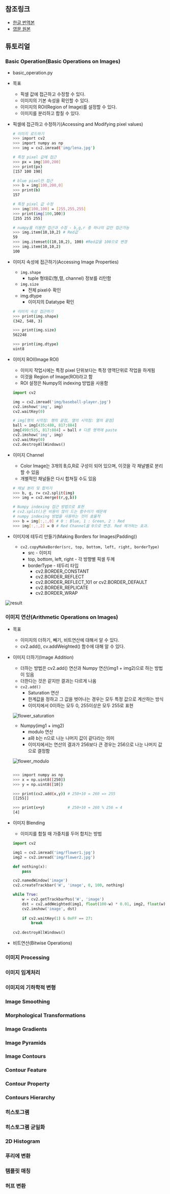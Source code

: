 ## 참조링크

- [한글 번역본](<https://opencv-python.readthedocs.io/en/latest/doc/06.operation/operation.html>)
- [영문 원본](<https://opencv-python-tutroals.readthedocs.io/en/latest/py_tutorials/py_core/py_basic_ops/py_basic_ops.html>)



## 튜토리얼

### Basic Operation(Basic Operations on Images)

- basic_operation.py

- 목표
  - 픽셀 값에 접근하고 수정할 수 있다.
  - 이미지의 기본 속성을 확인할 수 있다.
  - 이미지의 ROI(Region of Image)를 설정할 수 있다.
  - 이미지를 분리하고 합칠 수 있다.

- 픽셀에 접근하고 수정하기(Accessing and Modifying pixel values)

  ```bash
  # 이미지 로드하기
  >>> import cv2
  >>> import numpy as np
  >>> img = cv2.imread('img/lena.jpg')
  
  # 특정 pixel 값에 접근
  >>> px = img[100,200]
  >>> print(px)
  [157 100 190]
  
  # blue pixel만 접근
  >>> b = img[100,200,0]
  >>> print(b)
  157
  
  # 특정 pixel 값 수정
  >>> img[100,100] = [255,255,255]
  >>> print(img[100,100])
  [255 255 255]
  
  # numpy를 이용한 접근과 수정 - b,g,r 중 하나의 값만 접근가능
  >>> img.item(10,10,2) # Red값
  59
  >>> img.itemset((10,10,2), 100) #Red값을 100으로 변경
  >>> img.item(10,10,2)
  100
  ```

- 이미지 속성에 접근하기(Accessing Image Properties)

  - `img.shape`
    - tuple 형태로(형,렬, channel) 정보를 리턴함
  - `img.size`
    - 전체 pixel수 확인
  - img.dtype
    - 이미지의 Datatype 확인

  ```bash
  # 이미지 속성 접근하기
  >>> print(img.shape)
  (342, 548, 3)
  
  >>> print(img.size)
  562248
  
  >>> print(img.dtype)
  uint8
  ```

- 이미지 ROI(Image ROI)

  - 이미지 작업시에는 특정 pixel 단위보다는 특정 영역단위로 작업을 하게됨
  - 이것을 Region of Image(ROI)라고 함
  - ROI 설정은 Numpy의 indexing 방법을 사용함

  ```python
  import cv2
  
  img = cv2.imread('img/baseball-player.jpg')
  cv2.imshow('img', img)
  cv2.waitKey(0)
  
  # img[행의 시작점: 행의 끝점, 열의 시작점: 열의 끝점]
  ball = img[435:480, 817:884]
  img[490:535, 817:884] = ball # 다른 영역에 paste
  cv2.imshow('img', img)
  cv2.waitKey(0)
  cv2.destroyAllWindows()
  
  ```

- 이미지 Channel

  - Color Image는 3개의 B,G,R로 구성이 되어 있으며, 이것을 각 채널별로 분리할 수 있음
  - 개별적인 채널들은 다시 합쳐질 수도 있음

  ```bash
  # 채널 분리 및 합치기
  >>> b, g, r= cv2.split(img)
  >>> img = cv2.merge((r,g,b))
  
  # Numpy indexing 접근 방법으로 표현
  # cv2.split()은 비용이 많이 드는 함수이기 때문에
  # numpy indexing 방법을 사용하는 것이 효율적
  >>> b = img[:,:,0] # 0 : Blue, 1 : Green, 2 : Red
  >>> img[:,:,2] = 0 # Red Channel을 0으로 변경. Red 제거하는 효과.
  ```



- 이미지에 테두리 만들기(Making Borders for Images(Padding))
  - `cv2.copyMakeBorder(src, top, bottom, left, right, borderType)`
    - src - 이미지
    - top, bottom, left, right - 각 방향별 픽셀 두께
    - borderType - 테두리 타입
      - cv2.BORDER_CONSTANT
      - cv2.BORDER_REFLECT
      - cv2.BORDER_REFLECT_101 or cv2.BORDER_DEFAULT
      - cv2.BORDER_REPLICATE
      - cv2.BORDER_WRAP

![result](img/result.png)



### 이미지 연산(Arithmetic Operations on Images)

- 목표

  - 이미지의 더하기, 빼기, 비트연산에 대해서 알 수 있다.
  - cv2.add(), cv.addWeighted() 함수에 대해 알 수 있다.

- 이미지 더하기(Image Addition)

  - 더하는 방법은 cv2.add() 연산과 Numpy 연산(img1 + img2)으로 하는 방법이 있음
  - 더한다는 것은 같지만 결과는 다르게 나옴
  - `cv2.add()`
    - Saturation 연산
    - 한계값을 정하고 그 값을 벗어나는 경우는 모두 특정 값으로 계산하는 방식
    - 이미지에서 0이하는 모두 0, 255이상은 모두 255로 표현

  ![flower_saturation](img/flower_saturation.jpg)

  - Numpy(img1 + img2)
    - modulo 연산
    - a와 b는 n으로 나눈 나머지 값이 같다라는 의미
    - 이미지에서는 연산의 결과가 256보다 큰 경우는 256으로 나눈 나머지 값으로 결정함

  ![flower_modulo](img/flower_modulo.jpg)

  ```bash
  
  >>> import numpy as np
  >>> x = np.uint8([250])
  >>> y = np.uint8([10])
  
  >>> print(cv2.add(x,y)) # 250+10 = 260 => 255
  [[255]]
  
  >>> print(x+y)          # 250+10 = 260 % 256 = 4
  [4]
  ```

  

- 이미지 Blending

  - 이미지를 합칠 때 가중치를 두어 합치는 방법

  ```python
  import cv2
  
  img1 = cv2.imread('img/flower1.jpg')
  img2 = cv2.imread('img/flower2.jpg')
  
  def nothing(x):
      pass
  
  cv2.namedWindow('image')
  cv2.createTrackbar('W', 'image', 0, 100, nothing)
  
  while True:
      w = cv2.getTrackbarPos('W', 'image')
      dst = cv2.addWeighted(img1, float(100-w) * 0.01, img2, float(w)* 0.01, 0)
      cv2.imshow('image', dst)
      
      if cv2.waitKey(1) & 0xFF == 27:
          break
      
  cv2.destroyAllWindows()
  ```

- 비트연산(Bitwise Operations)





### 이미지 Processing



### 이미지 임계처리



### 이미지의 기하학적 변형



### Image Smoothing



### Morphological Transformations



### Image Gradients



### Image Pyramids



### Image Contours



### Contour Feature



### Contour Property



### Contours Hierarchy



### 히스토그램



### 히스토그램 균일화



### 2D Histogram



### 푸리에 변환



### 템플릿 매칭



### 허프 변환

